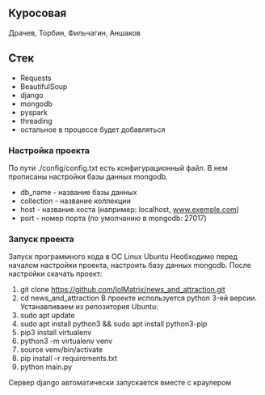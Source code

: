 ## Куросовая 
Драчев, Торбин, Фильчагин, Аншаков
## Стек
- Requests
- BeautifulSoup
- django
- mongodb
- pyspark
- threading
- остальное в процессе будет добавляться 

### Настройка проекта
По пути ./config/config.txt есть конфигурационный файл. В нем прописаны настройки базы данных mongodb.
- db_name - название базы данных
- collection - название коллекции
- host - название хоста (например: localhost, www.exemple.com)
- port - номер порта (по умолчанию в mongodb: 27017)

### Запуск проекта 
Запуск программного кода в ОС Linux Ubuntu
Необходимо перед началом настройки проекта, настроить базу данных mongodb. После настройки скачать проект: 
1. git clone https://github.com/lolMatrix/news_and_attraction.git 
2. cd news_and_attraction
В проекте используется python 3-ей версии. Устанавливаем из репозитория Ubuntu: 
2. sudo apt update
3. sudo apt install python3 && sudo apt install python3-pip
4. pip3 install virtualenv
5. python3 -m virtualenv venv
6. source venv/bin/activate
7. pip install –r requirements.txt
8. python main.py

Сервер django автоматически запускается вместе с краулером


